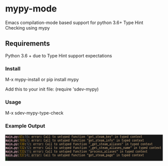 # mypy-mode
Emacs compilation-mode based support for python 3.6+ Type Hint Checking using  mypy

## Requirements

Python 3.6 + due to Type Hint support expectations

### Install 

M-x mypy-install  or pip install mypy

Add this to your init file:
(require 'sdev-mypy)

### Usage

M-x sdev-mypy-type-check

### Example Output


![mypy](https://raw.githubusercontent.com//SerialDev/mypy-mode/master/images/mypy-example.png)



